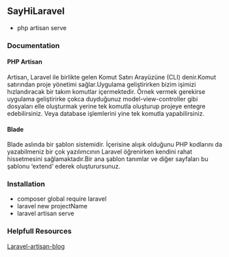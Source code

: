 ## SayHiLaravel
* php artisan serve

### Documentation
#### PHP Artisan
Artisan, Laravel ile birlikte gelen Komut Satırı Arayüzüne (CLI) denir.Komut satırından proje yönetimi sağlar.Uygulama geliştirirken bizim işimizi hızlandıracak bir takım komutlar içermektedir.
Örnek vermek gerekirse uygulama geliştirirke çokca duyduğunuz model-view-controller gibi dosyaları elle oluşturmak yerine tek komutla oluşturup projeye entegre edebilirsiniz. Veya database işlemlerini yine tek komutla yapabilirsiniz.
#### Blade
Blade aslında bir şablon sistemidir. İçerisine alışık olduğunu PHP kodlarını da yazabilmeniz bir çok yazılımcının Laravel öğrenirken kendini rahat hissetmesini sağlamaktadır.Bir ana şablon tanımlar ve diğer sayfaları bu şablonu ‘extend’ ederek oluşturursunuz.

### Installation
- composer global require laravel
- laravel new projectName
- laravel artisan serve
### Helpfull Resources
[Laravel-artisan-blog](https://www.yasird.com/laravel-5-artisan-nedir/)